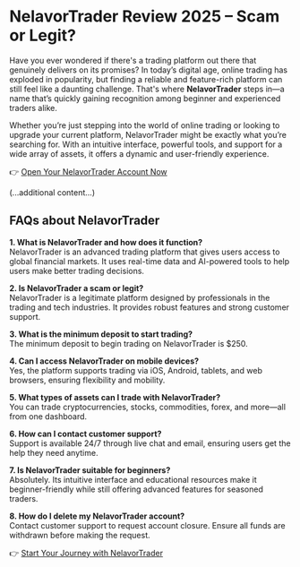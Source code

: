 
# NelavorTrader Review 2025 – Scam or Legit?

Have you ever wondered if there's a trading platform out there that genuinely delivers on its promises? In today’s digital age, online trading has exploded in popularity, but finding a reliable and feature-rich platform can still feel like a daunting challenge. That's where **NelavorTrader** steps in—a name that’s quickly gaining recognition among beginner and experienced traders alike.

Whether you’re just stepping into the world of online trading or looking to upgrade your current platform, NelavorTrader might be exactly what you’re searching for. With an intuitive interface, powerful tools, and support for a wide array of assets, it offers a dynamic and user-friendly experience.

👉 [Open Your NelavorTrader Account Now](https://tracking.affiltrack5681.com/aff_c?offer_id=169565&aff_id=9535&source=github)

(...additional content...)

## FAQs about NelavorTrader

**1. What is NelavorTrader and how does it function?**  
NelavorTrader is an advanced trading platform that gives users access to global financial markets. It uses real-time data and AI-powered tools to help users make better trading decisions.

**2. Is NelavorTrader a scam or legit?**  
NelavorTrader is a legitimate platform designed by professionals in the trading and tech industries. It provides robust features and strong customer support.

**3. What is the minimum deposit to start trading?**  
The minimum deposit to begin trading on NelavorTrader is $250.

**4. Can I access NelavorTrader on mobile devices?**  
Yes, the platform supports trading via iOS, Android, tablets, and web browsers, ensuring flexibility and mobility.

**5. What types of assets can I trade with NelavorTrader?**  
You can trade cryptocurrencies, stocks, commodities, forex, and more—all from one dashboard.

**6. How can I contact customer support?**  
Support is available 24/7 through live chat and email, ensuring users get the help they need anytime.

**7. Is NelavorTrader suitable for beginners?**  
Absolutely. Its intuitive interface and educational resources make it beginner-friendly while still offering advanced features for seasoned traders.

**8. How do I delete my NelavorTrader account?**  
Contact customer support to request account closure. Ensure all funds are withdrawn before making the request.

👉 [Start Your Journey with NelavorTrader](https://tracking.affiltrack5681.com/aff_c?offer_id=169565&aff_id=9535&source=github)

